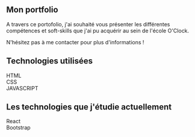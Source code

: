 ## Mon portfolio

A travers ce portofolio, j'ai souhaité vous présenter les différentes compétences et soft-skills que j'ai pu acquérir au sein de l'école O'Clock. 

N'hésitez pas à me contacter pour plus d'informations !


## Technologies utilisées

HTML <br>
CSS <br>
JAVASCRIPT <br>


## Les technologies que j'étudie actuellement

React <br>
Bootstrap